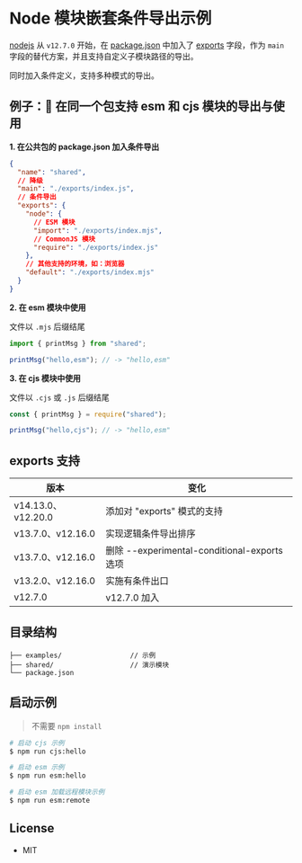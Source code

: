 # Node 模块嵌套条件导出示例

[nodejs][nodejs] 从 `v12.7.0` 开始，在 [package.json][packages] 中加入了 [exports](https://nodejs.org/api/packages.html#packages_exports) 字段，作为 `main` 字段的替代方案，并且支持自定义子模块路径的导出。

同时加入条件定义，支持多种模式的导出。

## 例子：🌰 在同一个包支持 esm 和 cjs 模块的导出与使用

**1. 在公共包的 package.json 加入条件导出**

```json
{
  "name": "shared",
  // 降级
  "main": "./exports/index.js",
  // 条件导出
  "exports": {
    "node": {
      // ESM 模块
      "import": "./exports/index.mjs",
      // CommonJS 模块
      "require": "./exports/index.js"
    },
    // 其他支持的环境，如：浏览器
    "default": "./exports/index.mjs"
  }
}
```

**2. 在 esm 模块中使用**

文件以 `.mjs` 后缀结尾

```js
import { printMsg } from "shared";

printMsg("hello,esm"); // -> "hello,esm"
```

**3. 在 cjs 模块中使用**

文件以 `.cjs` 或 `.js` 后缀结尾

```js
const { printMsg } = require("shared");

printMsg("hello,cjs"); // -> "hello,esm"
```

## exports 支持

| 版本               | 变化                                         |
| ------------------ | -------------------------------------------- |
| v14.13.0、v12.20.0 | 添加对 "exports" 模式的支持                  |
| v13.7.0、v12.16.0  | 实现逻辑条件导出排序                         |
| v13.7.0、v12.16.0  | 删除 --experimental-conditional-exports 选项 |
| v13.2.0、v12.16.0  | 实施有条件出口                               |
| v12.7.0            | v12.7.0 加入                                 |

## 目录结构

```text
├── examples/                 // 示例
├── shared/                   // 演示模块
└── package.json
```

## 启动示例

> 不需要 `npm install`

```bash
# 启动 cjs 示例
$ npm run cjs:hello

# 启动 esm 示例
$ npm run esm:hello

# 启动 esm 加载远程模块示例
$ npm run esm:remote
```

## License

- MIT

[nodejs]: https://nodejs.org/
[esm]: https://nodejs.org/api/esm.html
[packages]: https://nodejs.org/api/packages.html
